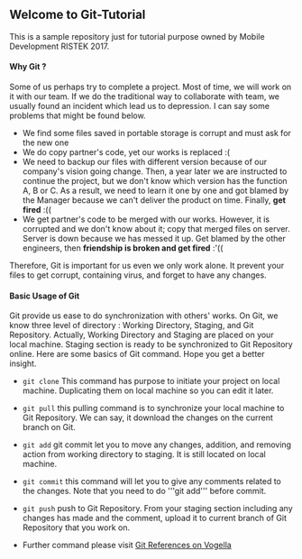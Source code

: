 ## Welcome to Git-Tutorial

This is a sample repository just for tutorial purpose owned by Mobile Development RISTEK 2017.

#### Why Git ?
Some of us perhaps try to complete a project. Most of time, we will work on it with our team. If we do the traditional way to collaborate with team, we usually found an incident which lead us to depression. I can say some problems that might be found below.

- We find some files saved in portable storage is corrupt and must ask for the new one
- We do copy partner's code, yet our works is replaced :(
- We need to backup our files with different version because of our company's vision going change. Then, a year later we are instructed to continue the project, but we don't know which version has the function A, B or C. As a result, we need to learn it one by one and got blamed by the Manager because we can't deliver the product on time. Finally, **get fired** :((
- We get partner's code to be merged with our works. However, it is corrupted and we don't know about it; copy that merged files on server. Server is down because we has messed it up. Get blamed by the other engineers, then **friendship is broken and get fired** :'((

Therefore, Git is important for us even we only work alone. It prevent your files to get corrupt, containing virus, and forget to have any changes.

#### Basic Usage of Git
Git provide us ease to do synchronization with others' works. On Git, we know three level of directory : Working Directory, Staging, and Git Repository. Actually, Working Directory and Staging are placed on your local machine. Staging section is ready to be synchronized to Git Repository online. Here are some basics of Git command. Hope you get a better insight.

- ``` git clone ```
This command has purpose to initiate your project on local machine. Duplicating them on local machine so you can edit it later.

- ``` git pull ```
this pulling command is to synchronize your local machine to Git Repository. We can say, it download the changes on the current branch on Git.

- ``` git add ```
git commit let you to move any changes, addition, and removing action from working directory to staging. It is still located on local machine.

- ``` git commit ```
this command will let you to give any comments related to the changes. Note that you need to do '''git add''' before commit.

- ``` git push ```
push to Git Repository. From your staging section including any changes has made and the comment, upload it to current branch of Git Repository that you work on.

- Further command please visit [Git References on Vogella](http://www.vogella.com/tutorials/Git/article.html)



